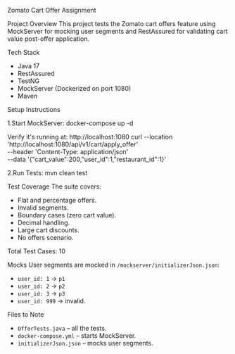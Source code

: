 Zomato Cart Offer Assignment

Project Overview
This project tests the Zomato cart offers feature using MockServer for mocking user segments and RestAssured for validating cart value post-offer application.

Tech Stack
- Java 17
- RestAssured
- TestNG
- MockServer (Dockerized on port 1080)
- Maven

Setup Instructions

1.Start MockServer:
docker-compose up -d

Verify it's running at:
http://localhost:1080
curl --location 'http://localhost:1080/api/v1/cart/apply_offer' \
--header 'Content-Type: application/json' \
--data '{"cart_value":200,"user_id":1,"restaurant_id":1}'


2.Run Tests:
mvn clean test

Test Coverage
The suite covers:
- Flat and percentage offers.
- Invalid segments.
- Boundary cases (zero cart value).
- Decimal handling.
- Large cart discounts.
- No offers scenario.

Total Test Cases: 10

Mocks
User segments are mocked in `/mockserver/initializerJson.json`:
- `user_id: 1` -> `p1`
- `user_id: 2` -> `p2`
- `user_id: 3` -> `p3`
- `user_id: 999` -> invalid.

Files to Note
- `OfferTests.java` – all the tests.
- `docker-compose.yml` – starts MockServer.
- `initializerJson.json` – mocks user segments.
